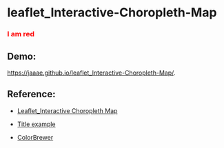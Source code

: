 # leaflet_Interactive-Choropleth-Map

<h3 style="color:red">I am red</h3>

## Demo:
https://jaaae.github.io/leaflet_Interactive-Choropleth-Map/.

## Reference:

+ [Leaflet_Interactive Choropleth Map](https://leafletjs.com/examples/choropleth/)

+ [Title example](https://handsondataviz.github.io/leaflet-map-simple/)

+ [ColorBrewer](https://colorbrewer2.org/#type=sequential&scheme=BuGn&n=3)
